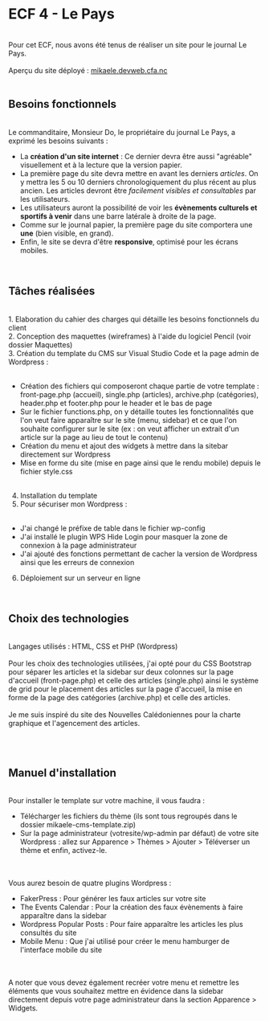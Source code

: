 <h1>ECF 4 - Le Pays</h1>
<br>
Pour cet ECF, nous avons été tenus de réaliser un site pour le journal Le Pays.
<br><br>
Aperçu du site déployé : <a href="http://mikaele.devweb.cfa.nc/">mikaele.devweb.cfa.nc</a>
<br><br>
<h2>Besoins fonctionnels</h2>
<br>
Le commanditaire, Monsieur Do, le propriétaire du journal Le Pays, a exprimé les besoins suivants :


* La **création d'un site internet** :  Ce dernier devra être aussi "agréable" visuellement et à la lecture que la version papier.
* La première page du site devra mettre en avant les derniers *articles*. On y mettra les 5 ou 10 derniers chronologiquement du plus récent au plus ancien. Les articles devront être *facilement visibles et consultables* par les utilisateurs.
* Les utilisateurs auront la possibilité de voir les **évènements culturels et sportifs à venir** dans une barre latérale à droite de la page.
* Comme sur le journal papier, la première page du site comportera une **une** (bien visible, en grand).
* Enfin, le site se devra d'être **responsive**, optimisé pour les écrans mobiles.
<br>

<h2>Tâches réalisées</h2>
<br>
1. Elaboration du cahier des charges qui détaille les besoins fonctionnels du client<br>
2. Conception des maquettes (wireframes) à l'aide du logiciel Pencil (voir dossier Maquettes)<br>
3. Création du template du CMS sur Visual Studio Code et la page admin de Wordpress :<br><br>

* Création des fichiers qui composeront chaque partie de votre template : front-page.php (accueil), single.php (articles), archive.php (catégories), header.php et footer.php pour le header et le bas de page<br>
* Sur le fichier functions.php, on y détaille toutes les fonctionnalités que l'on veut faire apparaître sur le site (menu, sidebar) et ce que l'on souhaite configurer sur le site (ex : on veut afficher un extrait d'un article sur la page au lieu de tout le contenu)<br>
* Création du menu et ajout des widgets à mettre dans la sitebar directement sur Wordpress<br>
* Mise en forme du site (mise en page ainsi que le rendu mobile) depuis le fichier style.css<br><br>

4. Installation du template<br>
5. Pour sécuriser mon Wordpress :<br><br>

* J'ai changé le préfixe de table dans le fichier wp-config<br>
* J'ai installé le plugin WPS Hide Login pour masquer la zone de connexion à la page administrateur<br>
* J'ai ajouté des fonctions permettant de cacher la version de Wordpress ainsi que les erreurs de connexion<br>

6. Déploiement sur un serveur en ligne
<br>

<h2>Choix des technologies</h2>
<br>
Langages utilisés : HTML, CSS et PHP (Wordpress)
<br><br>
Pour les choix des technologies utilisées, j'ai opté pour du CSS Bootstrap pour séparer les articles et la sidebar sur deux colonnes sur la page d'accueil (front-page.php) et celle des articles (single.php) ainsi le système de grid pour le placement des articles sur la page d'accueil, la mise en forme de la page des catégories (archive.php) et celle des articles.
<br><br>
Je me suis inspiré du site des Nouvelles Calédoniennes pour la charte graphique et l'agencement des articles.

<br><br>

<h2>Manuel d'installation</h2>
<br>
Pour installer le template sur votre machine, il vous faudra :<br>

* Télécharger les fichiers du thème (ils sont tous regroupés dans le dossier mikaele-cms-template.zip)<br>
* Sur la page administrateur (votresite/wp-admin par défaut) de votre site Wordpress : allez sur Apparence > Thèmes > Ajouter > Téléverser un thème et enfin, activez-le.

<br><br>
Vous aurez besoin de quatre plugins Wordpress :
<br>

* FakerPress : Pour générer les faux articles sur votre site<br>
* The Events Calendar : Pour la création des faux évènements à faire apparaître dans la sidebar<br>
* Wordpress Popular Posts : Pour faire apparaître les articles les plus consultés du site<br>
* Mobile Menu : Que j'ai utilisé pour créer le menu hamburger de l'interface mobile du site

<br><br>
A noter que vous devez également recréer votre menu et remettre les éléments que vous souhaitez mettre en évidence dans la sidebar directement depuis votre page administrateur dans la section Apparence > Widgets.
